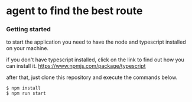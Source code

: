 # agent to find the best route

### Getting started

to start the application you need to have the node and typescript installed on your machine.

if you don't have typescript installed, click on the link to find out how you can install it.
https://www.npmjs.com/package/typescript

after that, just clone this repository and execute the commands below.

```script
$ npm install
$ npm run start
```
